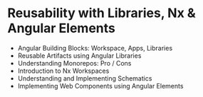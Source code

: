#  Reusability with Libraries, Nx & Angular Elements

- Angular Building Blocks: Workspace, Apps, Libraries
- Reusable Artifacts using Angular Libraries
- Understanding Monorepos: Pro / Cons
- Introduction to Nx Workspaces
- Understanding and Implementing Schematics
- Implementing Web Components using Angular Elements
